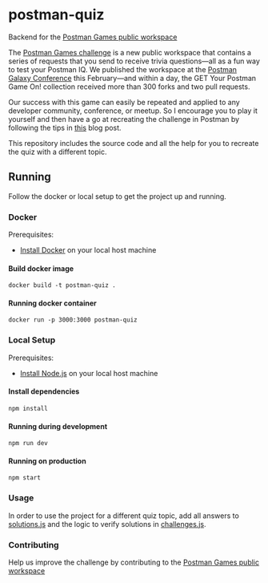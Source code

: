 # postman-quiz
Backend for the [Postman Games public workspace](https://www.postman.com/postman/workspace/postman-games)

The [Postman Games challenge](https://www.postman.com/postman/workspace/postman-games/documentation/13059338-c3e32cda-40a2-4ea3-a521-3109c720af80) is a new public workspace that contains a series of requests that you send to receive trivia questions—all as a fun way to test your Postman IQ. We published the workspace at the [Postman Galaxy Conference]() this February—and within a day, the GET Your Postman Game On! collection received more than 300 forks and two pull requests.

Our success with this game can easily be repeated and applied to any developer community, conference, or meetup. So I encourage you to play it yourself and then have a go at recreating the challenge in Postman by following the tips in [this]() blog post.

This repository includes the source code and all the help for you to recreate the quiz with a different topic. 

## Running
Follow the docker or local setup to get the project up and running.

### Docker  

Prerequisites: 
- [Install Docker](https://docs.docker.com/install/) on your local host machine

#### Build docker image 
```
docker build -t postman-quiz .
```

#### Running docker container
```
docker run -p 3000:3000 postman-quiz
```
### Local Setup  

Prerequisites: 
- [Install Node.js](https://nodejs.org/en/download/) on your local host machine

#### Install dependencies 
```
npm install
```
#### Running during development
```
npm run dev
```

#### Running on production
```
npm start
```

### Usage
In order to use the project for a different quiz topic, add all answers to [solutions.js](https://github.com/meenakshi-dhanani/postman-quiz/blob/main/server/solutions.js) and the logic to verify solutions in [challenges.js](https://github.com/meenakshi-dhanani/postman-quiz/blob/main/server/challenges.js).

### Contributing
Help us improve the challenge by contributing to the [Postman Games public workspace](https://www.postman.com/postman/workspace/postman-games) 


